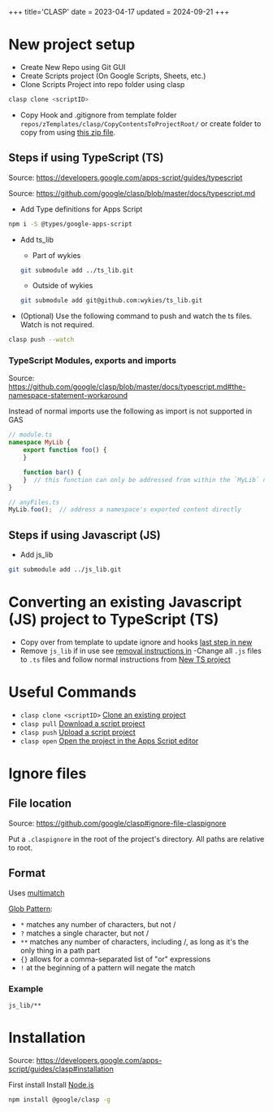 +++
title='CLASP'
date = 2023-04-17
updated = 2024-09-21
+++

# New project setup

- Create New Repo using Git GUI
- Create Scripts project (On Google Scripts, Sheets, etc.)
- Clone Scripts Project into repo folder using clasp

```sh
clasp clone <scriptID>
```

- Copy Hook and .gitignore from template
  folder `repos/zTemplates/clasp/CopyContentsToProjectRoot/` or create folder to copy from
  using [this zip file](CopyContentsToProjectRoot.tar.xz).

## Steps if using TypeScript (TS)

Source: <https://developers.google.com/apps-script/guides/typescript>

Source: <https://github.com/google/clasp/blob/master/docs/typescript.md>

- Add Type definitions for Apps Script

```sh
npm i -S @types/google-apps-script
```

- Add ts_lib
  - Part of wykies

  ```sh
  git submodule add ../ts_lib.git
  ```

  - Outside of wykies

  ```sh
  git submodule add git@github.com:wykies/ts_lib.git
  ```

- (Optional) Use the following command to push and watch the ts files. Watch is not required.

```sh
clasp push --watch
```

### TypeScript Modules, exports and imports

Source: <https://github.com/google/clasp/blob/master/docs/typescript.md#the-namespace-statement-workaround>

Instead of normal imports use the following as import is not supported in GAS

```ts
// module.ts
namespace MyLib {
    export function foo() {
    }

    function bar() {
    }  // this function can only be addressed from within the `MyLib` namespace
}
```

```ts
// anyFiles.ts
MyLib.foo();  // address a namespace's exported content directly
```

## Steps if using Javascript (JS)

- Add js_lib

```sh
git submodule add ../js_lib.git
```

# Converting an existing Javascript (JS) project to TypeScript (TS)

- Copy over from template to update ignore and hooks [last step in new](@/misc/clasp/index.md#new-project-setup)
- Remove `js_lib` if in use see [removal instructions in](@/git/submodules.md#remove-a-submodule)
  -Change all `.js` files to `.ts` files and follow normal instructions from [New TS project](@/misc/clasp/index.md#steps-if-using-typescript-ts)

# Useful Commands

- `clasp clone <scriptID>` [Clone an existing project](https://developers.google.com/apps-script/guides/clasp#clone_an_existing_project)
- `clasp pull` [Download a script project](https://developers.google.com/apps-script/guides/clasp#download_a_script_project)
- `clasp push` [Upload a script project](https://developers.google.com/apps-script/guides/clasp#upload_a_script_project)
- `clasp open` [Open the project in the Apps Script editor](https://developers.google.com/apps-script/guides/clasp#open_the_project_in_the_editor)

# Ignore files

## File location

Source: <https://github.com/google/clasp#ignore-file-claspignore>

Put a `.claspignore` in the root of the project's directory.
All paths are relative to root.

## Format

Uses [multimatch](https://github.com/sindresorhus/multimatch)

[Glob Pattern](https://github.com/sindresorhus/multimatch#globbing-patterns):

- `*` matches any number of characters, but not /
- `?` matches a single character, but not /
- `**` matches any number of characters, including /, as long as it's the only thing in a path part
- `{}` allows for a comma-separated list of "or" expressions
- `!` at the beginning of a pattern will negate the match

### Example

```
js_lib/**
```

# Installation

Source: <https://developers.google.com/apps-script/guides/clasp#installation>

First install Install [Node.js](https://nodejs.org/en/download/)

```sh
npm install @google/clasp -g
```
